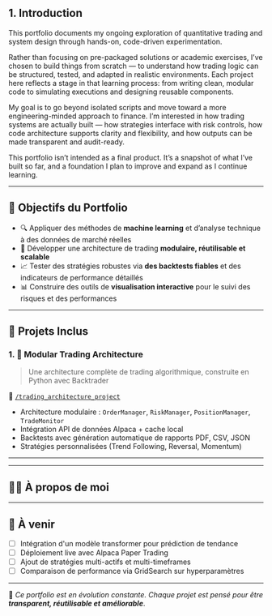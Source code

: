 ## 1. Introduction

This portfolio documents my ongoing exploration of quantitative trading and system design through hands-on, code-driven experimentation.

Rather than focusing on pre-packaged solutions or academic exercises, I’ve chosen to build things from scratch — to understand how trading logic can be structured, tested, and adapted in realistic environments. Each project here reflects a stage in that learning process: from writing clean, modular code to simulating executions and designing reusable components.

My goal is to go beyond isolated scripts and move toward a more engineering-minded approach to finance. I’m interested in how trading systems are actually built — how strategies interface with risk controls, how code architecture supports clarity and flexibility, and how outputs can be made transparent and audit-ready.

This portfolio isn’t intended as a final product. It’s a snapshot of what I’ve built so far, and a foundation I plan to improve and expand as I continue learning.

---

## 🧠 Objectifs du Portfolio

- 🔍 Appliquer des méthodes de **machine learning** et d’analyse technique à des données de marché réelles
- 🧱 Développer une architecture de trading **modulaire, réutilisable et scalable**
- 📈 Tester des stratégies robustes via **des backtests fiables** et des indicateurs de performance détaillés
- 📊 Construire des outils de **visualisation interactive** pour le suivi des risques et des performances

---

## 📂 Projets Inclus

### 1. 🧠 Modular Trading Architecture
> Une architecture complète de trading algorithmique, construite en Python avec Backtrader

📁 [`/trading_architecture_project`](./trading_architecture_project)

- Architecture modulaire : `OrderManager`, `RiskManager`, `PositionManager`, `TradeMonitor`
- Intégration API de données Alpaca + cache local
- Backtests avec génération automatique de rapports PDF, CSV, JSON
- Stratégies personnalisées (Trend Following, Reversal, Momentum)

---


---

## 👨‍💻 À propos de moi



---

## 📌 À venir

- [ ] Intégration d'un modèle transformer pour prédiction de tendance
- [ ] Déploiement live avec Alpaca Paper Trading
- [ ] Ajout de stratégies multi-actifs et multi-timeframes
- [ ] Comparaison de performance via GridSearch sur hyperparamètres

---

🧠 *Ce portfolio est en évolution constante. Chaque projet est pensé pour être **transparent, réutilisable et améliorable***.
